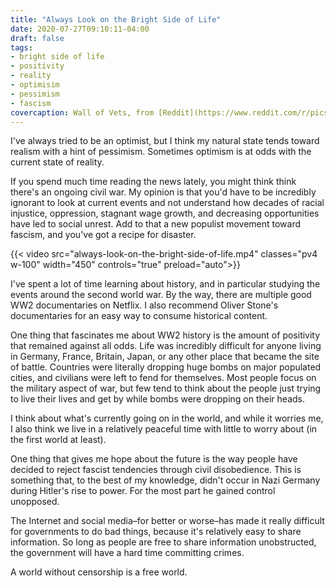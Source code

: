 ```yaml
---
title: "Always Look on the Bright Side of Life"
date: 2020-07-27T09:10:11-04:00
draft: false
tags:
- bright side of life
- positivity
- reality
- optimisim
- pessimism
- fascism
covercaption: Wall of Vets, from [Reddit](https://www.reddit.com/r/pics/comments/hxsh16/wall_of_vets_in_portland/)
---
```


I've always tried to be an optimist, but I think my natural state tends toward realism with a hint of pessimism. Sometimes optimism is at odds with the current state of reality.

If you spend much time reading the news lately, you might think think there's an ongoing civil war. My opinion is that you'd have to be incredibly ignorant to look at current events and not understand how decades of racial injustice, oppression, stagnant wage growth, and decreasing opportunities have led to social unrest. Add to that a new populist movement toward fascism, and you've got a recipe for disaster.

{{< video src="always-look-on-the-bright-side-of-life.mp4" classes="pv4 w-100" width="450" controls="true" preload="auto">}}

I've spent a lot of time learning about history, and in particular studying the events around the second world war. By the way, there are multiple good WW2 documentaries on Netflix. I also recommend Oliver Stone's documentaries for an easy way to consume historical content.

One thing that fascinates me about WW2 history is the amount of positivity that remained against all odds. Life was incredibly difficult for anyone living in Germany, France, Britain, Japan, or any other place that became the site of battle. Countries were literally dropping huge bombs on major populated cities, and civilians were left to fend for themselves. Most people focus on the military aspect of war, but few tend to think about the people just trying to live their lives and get by while bombs were dropping on their heads.

I think about what's currently going on in the world, and while it worries me, I also think we live in a relatively peaceful time with little to worry about (in the first world at least).

One thing that gives me hope about the future is the way people have decided to reject fascist tendencies through civil disobedience. This is something that, to the best of my knowledge, didn't occur in Nazi Germany during Hitler's rise to power. For the most part he gained control unopposed.

The Internet and social media–for better or worse–has made it really difficult for governments to do bad things, because it's relatively easy to share information. So long as people are free to share information unobstructed, the government will have a hard time committing crimes.

A world without censorship is a free world.
